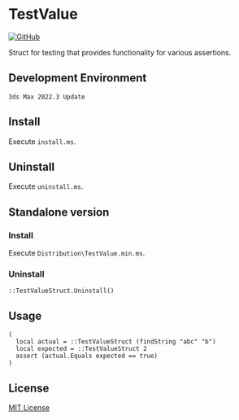 # TestValue

<!-- [![GitHub release (latest by date)](https://img.shields.io/github/v/release/imaoki/TestValue)](https://github.com/imaoki/TestValue/releases/latest) -->
[![GitHub](https://img.shields.io/github/license/imaoki/TestValue)](https://github.com/imaoki/TestValue/blob/main/LICENSE)

Struct for testing that provides functionality for various assertions.
<!-- 各種アサーション用の機能を提供するテスト用の構造体。 -->

## Development Environment
<!-- 開発環境 -->

`3ds Max 2022.3 Update`

## Install
<!-- インストールする -->

Execute `install.ms`.
<!-- `install.ms`を実行する。 -->

## Uninstall
<!-- アンインストールする -->

Execute `uninstall.ms`.
<!-- `uninstall.ms`を実行する。 -->

## Standalone version
<!-- スタンドアローン版 -->

### Install
<!-- インストールする -->

Execute `Distribution\TestValue.min.ms`.
<!-- `Distribution\TestValue.min.ms`を実行する。 -->

### Uninstall
<!-- アンインストールする -->

```maxscript
::TestValueStruct.Uninstall()
```

## Usage
<!-- 使い方 -->

```maxscript
(
  local actual = ::TestValueStruct (findString "abc" "b")
  local expected = ::TestValueStruct 2
  assert (actual.Equals expected == true)
)
```

## License
<!-- ライセンス -->

[MIT License](https://github.com/imaoki/TestValue/blob/main/LICENSE)
